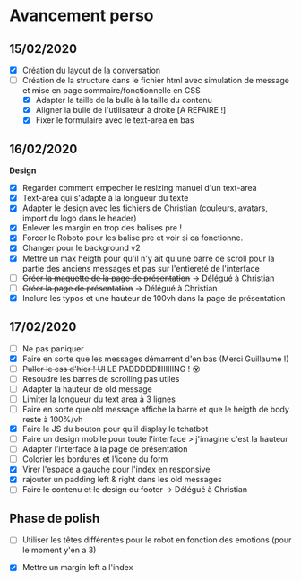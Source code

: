 # Avancement perso
## 15/02/2020
- [x] Création du layout de la conversation  
- [ ] Création de la structure dans le fichier html avec simulation de message et mise en page sommaire/fonctionnelle en CSS
    - [x] Adapter la taille de la bulle à la taille du contenu
    - [x] Aligner la bulle de l'utilisateur à droite [A REFAIRE !]
    - [x] Fixer le formulaire avec le text-area en bas

## 16/02/2020
**Design**
- [x] Regarder comment empecher le resizing manuel d'un text-area
- [x] Text-area qui s'adapte à la longueur du texte 
- [x] Adapter le design avec les fichiers de Christian (couleurs, avatars, import du logo dans le header)
- [x] Enlever les margin en trop des balises pre ! 
- [x] Forcer le Roboto pour les balise pre et voir si ca fonctionne. 
- [x] Changer pour le background v2
- [x] Mettre un max heigth pour qu'il n'y ait qu'une barre de scroll pour la partie des anciens messages et pas sur l'entiereté de l'interface
- [ ] ~~Créer la maquette de la page de présentation~~ -> Délégué à Christian
- [ ] ~~Créer la page de présentation~~ -> Délégué à Christian
- [x] Inclure les typos et une hauteur de 100vh dans la page de présentation

## 17/02/2020
- [ ] Ne pas paniquer
- [x] Faire en sorte que les messages démarrent d'en bas (Merci Guillaume !)
- [ ] ~~Puller le css d'hier ! UI~~ LE PADDDDDIIIIIIIING ! :dizzy_face:
- [ ] Resoudre les barres de scrolling pas utiles
- [ ] Adapter la hauteur de old message 
- [ ] Limiter la longueur du text area à 3 lignes
- [ ] Faire en sorte que old message affiche la barre et que le heigth de body reste à 100%/vh
- [x] Faire le JS du bouton pour qu'il display le tchatbot 
- [ ] Faire un design mobile pour toute l'interface > j'imagine c'est la hauteur
- [ ] Adapter l'interface à la page de présentation
- [ ] Colorier les bordures et l'icone du form
- [x] Virer l'espace a gauche pour l'index en responsive
- [x] rajouter un padding left & right dans les old messages
- [ ] ~~Faire le contenu et le design du footer~~ -> Délégué à Christian

## Phase de polish
- [ ] Utiliser les têtes différentes pour le robot en fonction des emotions (pour le moment y'en a 3)
- [x] Mettre un margin left a l'index 


